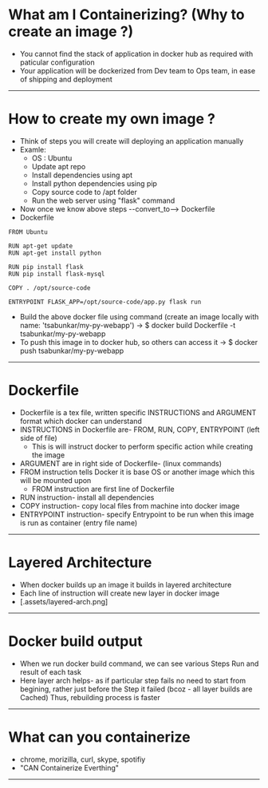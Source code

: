 # What am I Containerizing? (Why to create an image ?)

- You cannot find the stack of application in docker hub as required with paticular configuration
- Your application will be dockerized from Dev team to Ops team, in ease of shipping and deployment

---

# How to create my own image ?

- Think of steps you will create will deploying an application manually
- Examle:
  - OS : Ubuntu
  - Update apt repo
  - Install dependencies using apt
  - Install python dependencies using pip
  - Copy source code to /apt folder
  - Run the web server using "flask" command
- Now once we know above steps --convert_to--> Dockerfile
- Dockerfile

```
FROM Ubuntu

RUN apt-get update
RUN apt-get install python

RUN pip install flask
RUN pip install flask-mysql

COPY . /opt/source-code

ENTRYPOINT FLASK_APP=/opt/source-code/app.py flask run

```

- Build the above docker file using command (create an image locally with name: 'tsabunkar/my-py-webapp') -> \$ docker build Dockerfile -t tsabunkar/my-py-webapp
- To push this image in to docker hub, so others can access it -> \$ docker push tsabunkar/my-py-webapp

---

# Dockerfile

- Dockerfile is a tex file, written specific INSTRUCTIONS and ARGUMENT format which docker can understand
- INSTRUCTIONS in Dockerfile are- FROM, RUN, COPY, ENTRYPOINT (left side of file)
  - This is will instruct docker to perform specific action while creating the image
- ARGUMENT are in right side of Dockerfile- (linux commands)
- FROM instruction tells Docker it is base OS or another image which this will be mounted upon
  - FROM instruction are first line of Dockerfile
- RUN instruction- install all dependencies
- COPY instruction- copy local files from machine into docker image
- ENTRYPOINT instruction- specify Entrypoint to be run when this image is run as container (entry file name)

---

# Layered Architecture

- When docker builds up an image it builds in layered architecture
- Each line of instruction will create new layer in docker image
- [.assets/layered-arch.png]

---

# Docker build output

- When we run docker build command, we can see various Steps Run and result of each task
- Here layer arch helps- as if particular step fails no need to start from begining, rather just before the Step it failed (bcoz - all layer builds are Cached) Thus, rebuilding process is faster

---

# What can you containerize

- chrome, morizilla, curl, skype, spotifiy
- "CAN Containerize Everthing"

---
